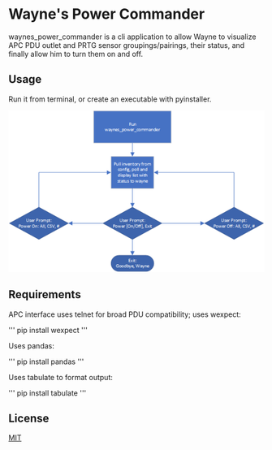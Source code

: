 # Wayne's Power Commander

waynes_power_commander is a cli application to allow Wayne to visualize APC PDU outlet and PRTG sensor groupings/pairings, their status, and finally allow him to turn them on and off.

## Usage

Run it from terminal, or create an executable with pyinstaller.

![interface flow](https://github.com/timothyquan/waynes_power_commander/blob/master/interface_flow.png?raw=true)

## Requirements

APC interface uses telnet for broad PDU compatibility; uses wexpect:

'''
pip install wexpect
'''

Uses pandas:

'''
pip install pandas
'''

Uses tabulate to format output:

'''
pip install tabulate
'''

## License

[MIT](https://choosealicense.com/licenses/mit/)